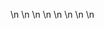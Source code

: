 

















































\n
\n
\n
\n
\n
\n
\n
\n


















































































































































































